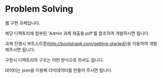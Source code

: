 # Problem Solving
웹 구현 과제입니다.

해당 디렉토리에 첨부된 'Admin 과제 제출용.pdf'를 참조하여 개발하시면 됩니다.

과제 진행시 부트스트랩(http://bootstrapk.com/getting-started/)을 이용하여 개발해주시면 됩니다.

구현시 디렉토리의 구조는 어떤 방식으로 하셔도 됩니다.

데이터는 json을 이용해 더미데이터를 만들어 주시면 됩니다.
